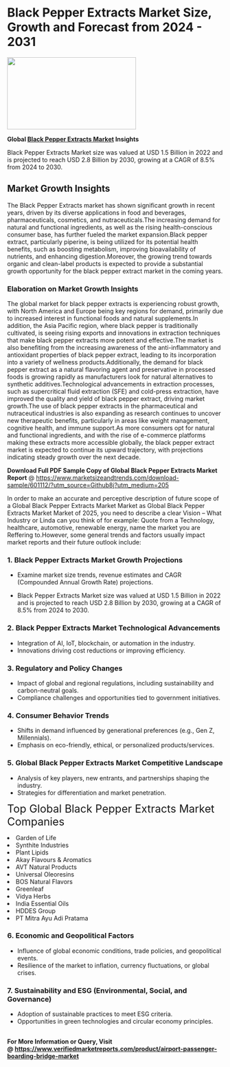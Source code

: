 <H1>Black Pepper Extracts Market Size, Growth and Forecast from 2024 - 2031</H1><img class="aligncenter size-medium wp-image-584254" src="https://thirdeyenews.in/wp-content/uploads/2024/09/Global-Market-Research-300x168.jpeg" alt="" width="300" height="168" /><p><strong>Global&nbsp;<a href="https://www.marketsizeandtrends.com/download-sample/601112/?utm_source=Github8j?utm_medium=205">Black Pepper Extracts Market</a> Insights</strong></p><p>Black Pepper Extracts Market size was valued at USD 1.5 Billion in 2022 and is projected to reach USD 2.8 Billion by 2030, growing at a CAGR of 8.5% from 2024 to 2030.</p><p><h2>Market Growth Insights</h2> The Black Pepper Extracts market has shown significant growth in recent years, driven by its diverse applications in food and beverages, pharmaceuticals, cosmetics, and nutraceuticals.The increasing demand for natural and functional ingredients, as well as the rising health-conscious consumer base, has further fueled the market expansion.Black pepper extract, particularly piperine, is being utilized for its potential health benefits, such as boosting metabolism, improving bioavailability of nutrients, and enhancing digestion.Moreover, the growing trend towards organic and clean-label products is expected to provide a substantial growth opportunity for the black pepper extract market in the coming years.<h3>Elaboration on Market Growth Insights</h3> The global market for black pepper extracts is experiencing robust growth, with North America and Europe being key regions for demand, primarily due to increased interest in functional foods and natural supplements.In addition, the Asia Pacific region, where black pepper is traditionally cultivated, is seeing rising exports and innovations in extraction techniques that make black pepper extracts more potent and effective.The market is also benefiting from the increasing awareness of the anti-inflammatory and antioxidant properties of black pepper extract, leading to its incorporation into a variety of wellness products.Additionally, the demand for black pepper extract as a natural flavoring agent and preservative in processed foods is growing rapidly as manufacturers look for natural alternatives to synthetic additives.Technological advancements in extraction processes, such as supercritical fluid extraction (SFE) and cold-press extraction, have improved the quality and yield of black pepper extract, driving market growth.The use of black pepper extracts in the pharmaceutical and nutraceutical industries is also expanding as research continues to uncover new therapeutic benefits, particularly in areas like weight management, cognitive health, and immune support.As more consumers opt for natural and functional ingredients, and with the rise of e-commerce platforms making these extracts more accessible globally, the black pepper extract market is expected to continue its upward trajectory, with projections indicating steady growth over the next decade.<p><span class=""><strong>Download Full PDF Sample Copy of Global Black Pepper Extracts Market Report</strong> @ <a href="https://www.marketsizeandtrends.com/download-sample/601112/?utm_source=Github8j?utm_medium=205" target="_blank">https://www.marketsizeandtrends.com/download-sample/601112/?utm_source=Github8j?utm_medium=205</a></span></p><p>In order to make an accurate and perceptive description of future scope of a Global&nbsp;Black Pepper Extracts Market Market as Global&nbsp;Black Pepper Extracts Market Market of 2025, you need to describe a clear Vision &ndash; What Industry or Linda can you think of for example: Quote from a Technology, healthcare, automotive, renewable energy, name the market you are Reffering to.However, some general trends and factors usually impact market reports and their future outlook include:</p><h3>1.&nbsp;<strong>Black Pepper Extracts Market Growth Projections</strong></h3><ul><li>Examine market size trends, revenue estimates and CAGR (Compounded Annual Growth Rate) projections.</li><li><p>Black Pepper Extracts Market size was valued at USD 1.5 Billion in 2022 and is projected to reach USD 2.8 Billion by 2030, growing at a CAGR of 8.5% from 2024 to 2030.</p></li></ul><h3>2.&nbsp;<strong>Black Pepper Extracts Market Technological Advancements</strong></h3><ul><li>Integration of AI, IoT, blockchain, or automation in the industry.</li><li>Innovations driving cost reductions or improving efficiency.</li></ul><h3>3.&nbsp;<strong>Regulatory and Policy Changes</strong></h3><ul><li>Impact of global and regional regulations, including sustainability and carbon-neutral goals.</li><li>Compliance challenges and opportunities tied to government initiatives.</li></ul><h3>4.&nbsp;<strong>Consumer Behavior Trends</strong></h3><ul><li>Shifts in demand influenced by generational preferences (e.g., Gen Z, Millennials).</li><li>Emphasis on eco-friendly, ethical, or personalized products/services.</li></ul><h3>5.&nbsp;<strong>Global Black Pepper Extracts Market Competitive Landscape</strong></h3><ul><li>Analysis of key players, new entrants, and partnerships shaping the industry.</li><li>Strategies for differentiation and market penetration.</li></ul><p data-pm-slice="1 1 []"><span style="color: inherit; font-family: inherit; font-size: 25px;">Top Global Black Pepper Extracts Market Companies</span></p><div class="" data-test-id=""><p><li>Garden of Life</li><li> Synthite Industries</li><li> Plant Lipids</li><li> Akay Flavours & Aromatics</li><li> AVT Natural Products</li><li> Universal Oleoresins</li><li> BOS Natural Flavors</li><li> Greenleaf</li><li> Vidya Herbs</li><li> India Essential Oils</li><li> HDDES Group</li><li> PT Mitra Ayu Adi Pratama</li></p></div><h3>6.&nbsp;<strong>Economic and Geopolitical Factors</strong></h3><ul><li>Influence of global economic conditions, trade policies, and geopolitical events.</li><li>Resilience of the market to inflation, currency fluctuations, or global crises.</li></ul><h3>7.&nbsp;<strong>Sustainability and ESG (Environmental, Social, and Governance)</strong></h3><ul><li>Adoption of sustainable practices to meet ESG criteria.</li><li>Opportunities in green technologies and circular economy principles.</li></ul><h2><strong style="font-size: 14px;">For More Information or Query, Visit @&nbsp;</strong><a style="background-color: #ffffff; font-size: 14px;" href="https://www.marketsizeandtrends.com/report/black-pepper-extracts-market/" target="_blank">https://www.verifiedmarketreports.com/product/airport-passenger-boarding-bridge-market</a></h2>